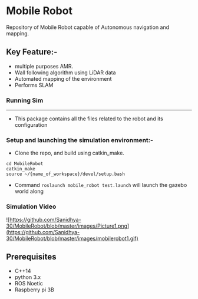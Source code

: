 # Mobile Robot
Repository of Mobile Robot capable of Autonomous navigation and mapping.

## Key Feature:-
* multiple purposes AMR.
* Wall following algorithm using LiDAR data
* Automated mapping of the environment 
* Performs SLAM

<!--## Electro-mechanical design:

* Drone frame.
![Image alt text](Media/Capture1-removebg-preview.png?raw=true "Drone frame")


## Flight Controller Schematic:
![Image alt text](Media/sch.PNG?raw=true "Schematic")

## ROS Packages:
* [SkyLark package](#flying_skylark)-->

### Running Sim
------------------
* This package contains all the files related to the robot and its configuration 

### Setup and launching the simulation environment:-

* Clone the repo, and build using catkin_make.
```
cd MobileRobot
catkin_make
source ~/{name_of_workspace}/devel/setup.bash
```

* Command `roslaunch mobile_robot test.launch` will launch the gazebo world along 


### Simulation Video
![https://github.com/Sanidhya-30/MobileRobot/blob/master/images/Picture1.png](https://github.com/Sanidhya-30/MobileRobot/blob/master/images/mobilerobot1.gif)


## Prerequisites
* C++14
* python 3.x
* ROS Noetic
* Raspberry pi 3B
